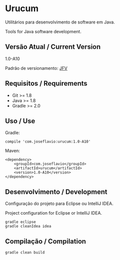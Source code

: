 # Urucum

Utilitários para desenvolvimento de software em Java.

Tools for Java software development.

## Versão Atual / Current Version

1.0-A10

Padrão de versionamento: [JFV](http://joseflavio.com/jfv)

## Requisitos / Requirements

* Git >= 1.8
* Java >= 1.8
* Gradle >= 2.0

## Uso / Use

Gradle:

    compile 'com.joseflavio:urucum:1.0-A10'

Maven:

    <dependency>
        <groupId>com.joseflavio</groupId>
        <artifactId>urucum</artifactId>
        <version>1.0-A10</version>
    </dependency>

## Desenvolvimento / Development

Configuração do projeto para Eclipse ou IntelliJ IDEA.

Project configuration for Eclipse or IntelliJ IDEA.

    gradle eclipse
    gradle cleanIdea idea

## Compilação / Compilation

    gradle clean build
